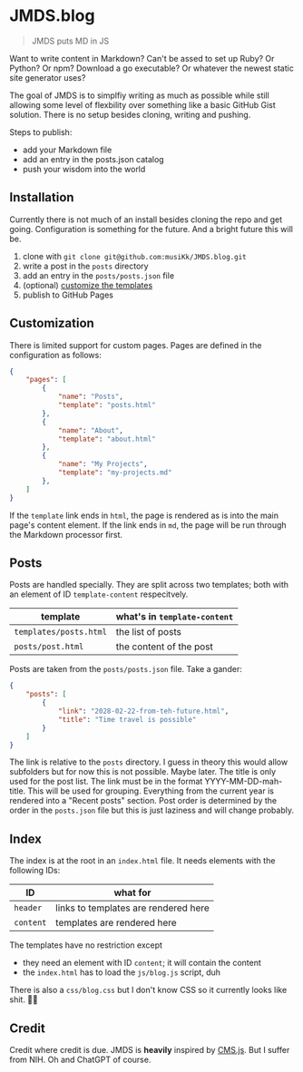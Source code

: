 # JMDS.blog

> JMDS puts MD in JS

Want to write content in Markdown? Can't be assed to set up Ruby? Or Python? Or npm? Download a go executable? Or whatever the newest static site generator uses?

The goal of JMDS is to simplfiy writing as much as possible while still allowing some level of flexbility over something like a basic GitHub Gist solution. There is no setup besides cloning, writing and pushing.

Steps to publish:
- add your Markdown file
- add an entry in the posts.json catalog
- push your wisdom into the world

## Installation

Currently there is not much of an install besides cloning the repo and get going. Configuration is something for the future. And a bright future this will be.

1. clone with `git clone git@github.com:musiKk/JMDS.blog.git`
2. write a post in the `posts` directory
3. add an entry in the `posts/posts.json` file
4. (optional) [customize the templates](#customization)
5. publish to GitHub Pages

## Customization

There is limited support for custom pages. Pages are defined in the configuration as follows:

```json
{
    "pages": [
        {
            "name": "Posts",
            "template": "posts.html"
        },
        {
            "name": "About",
            "template": "about.html"
        },
        {
            "name": "My Projects",
            "template": "my-projects.md"
        },
    ]
}
```

If the `template` link ends in `html`, the page is rendered as is into the main page's content element. If the link ends in `md`, the page will be run through the Markdown processor first.

## Posts

Posts are handled specially. They are split across two templates; both with an element of ID `template-content` respecitvely.

| template | what's in `template-content` |
| - | - |
| `templates/posts.html` | the list of posts |
| `posts/post.html` | the content of the post |

Posts are taken from the `posts/posts.json` file. Take a gander:

```json
{
    "posts": [
        {
            "link": "2028-02-22-from-teh-future.html",
            "title": "Time travel is possible"
        }
    ]
}
```

The link is relative to the `posts` directory. I guess in theory this would allow subfolders but for now this is not possible. Maybe later. The title is only used for the post list. The link must be in the format YYYY-MM-DD-mah-title. This will be used for grouping. Everything from the current year is rendered into a "Recent posts" section. Post order is determined by the order in the `posts.json` file but this is just laziness and will change probably.

## Index

The index is at the root in an `index.html` file. It needs elements with the following IDs:

| ID | what for |
| - | - |
| `header` | links to templates are rendered here |
| `content` | templates are rendered here |

The templates have no restriction except

* they need an element with ID `content`; it will contain the content
* the `index.html` has to load the `js/blog.js` script, duh

There is also a `css/blog.css` but I don't know CSS so it currently looks like shit. 🤷‍♂️

## Credit

Credit where credit is due. JMDS is **heavily** inspired by [CMS.js](https://github.com/chrisdiana/cms.js). But I suffer from NIH. Oh and ChatGPT of course.
